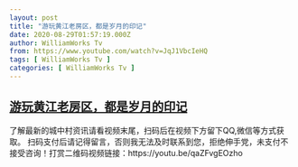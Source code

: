 ```yaml
---
layout: post
title: "游玩黄江老房区，都是岁月的印记"
date: 2020-08-29T01:57:19.000Z
author: WilliamWorks Tv
from: https://www.youtube.com/watch?v=JqJ1VbcIeHQ
tags: [ WilliamWorks Tv ]
categories: [ WilliamWorks Tv ]
---
```

<!--1598666239000-->
[游玩黄江老房区，都是岁月的印记](https://www.youtube.com/watch?v=JqJ1VbcIeHQ)
------

<div>
了解最新的城中村资讯请看视频末尾，扫码后在视频下方留下QQ,微信等方式获取。 扫码支付后请记得留言，否则我无法及时联系到您，拒绝伸手党，未支付不接受咨询！打赏二维码视频链接：https://youtu.be/qaZFvgEOzho
</div>
